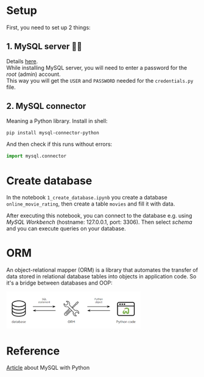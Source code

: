 # Setup
First, you need to set up 2 things:
## 1. MySQL server 💁‍♂️
Details [here](https://realpython.com/python-mysql/#installing-mysql-server).  
While installing MySQL server, you will need to enter a password for the *root* (admin) account.  
This way you will get the `USER` and `PASSWORD` needed for the `credentials.py` file.
## 2. MySQL connector
Meaning a Python library. Install in shell:
```bash
pip install mysql-connector-python
```
And then check if this runs without errors:
```python
import mysql.connector
```

# Create database
In the notebook `1_create_database.ipynb` you create a database `online_movie_rating`, then create a table `movies` and fill it with data.

After executing this notebook, you can connect to the database e.g. using *MySQL Workbench* (hostname: 127.0.0.1, port: 3306). Then select *schema* and you can execute queries on your database.

# ORM
An object-relational mapper (ORM) is a library that automates the transfer of data stored in relational database tables into objects in application code. So it's a bridge between databases and OOP:

<img src="https://github.com/gosia-b/sql/blob/main/mysql/orm.png" width="70%">



# Reference
[Article](https://realpython.com/python-mysql/) about MySQL with Python
